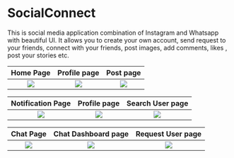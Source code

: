 # SocialConnect
This is social media application combination of Instagram and Whatsapp with beautiful UI. It allows you to create your own account, send request to your friends, connect with your friends, post images, add comments, likes , post your stories etc.

Home Page             |  Profile page           |  Post page           
:-------------------------:|:-------------------------:|:-------------------------:
![](https://github.com/pimpalemahesh/SocialConnect/blob/master/images/home%20page.jpg)  |  ![](https://github.com/pimpalemahesh/SocialConnect/blob/master/images/profile%20page.jpg)  |  ![](https://github.com/pimpalemahesh/SocialConnect/blob/master/images/post%20page.jpg)

Notification Page             |  Profile page           |  Search User page           
:-------------------------:|:-------------------------:|:-------------------------:
![](https://github.com/pimpalemahesh/SocialConnect/blob/master/images/notification.jpg)  |  ![](https://github.com/pimpalemahesh/SocialConnect/blob/master/images/profile%20page%202.jpg)  |  ![](https://github.com/pimpalemahesh/SocialConnect/blob/master/images/search%20people.jpg)

Chat Page             |  Chat Dashboard page           |  Request User page           
:-------------------------:|:-------------------------:|:-------------------------:
![](https://github.com/pimpalemahesh/SocialConnect/blob/master/images/chat.jpg)  |  ![](https://github.com/pimpalemahesh/SocialConnect/blob/master/images/chat%20page.jpg)  |  ![](https://github.com/pimpalemahesh/SocialConnect/blob/master/images/request%20page.jpg)
